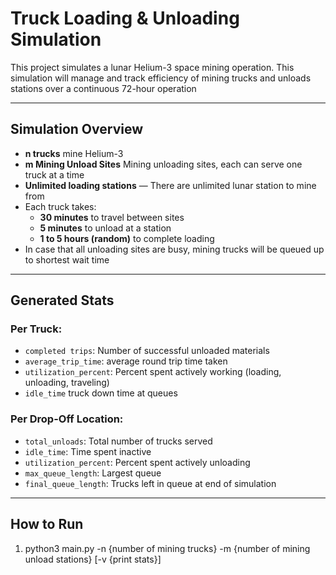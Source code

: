 # Truck Loading & Unloading Simulation

This project simulates a lunar Helium-3 space mining operation. This simulation will manage
and track efficiency of mining trucks and unloads stations over a continuous 72-hour operation

---

## Simulation Overview

- **n trucks** mine Helium-3
- **m Mining Unload Sites** Mining unloading sites, each can serve one truck at a time
- **Unlimited loading stations** — There are unlimited lunar station to mine from
- Each truck takes:
  - **30 minutes** to travel between sites
  - **5 minutes** to unload at a station
  - **1 to 5 hours (random)** to complete loading
- In case that all unloading sites are busy, mining trucks will be queued up to shortest wait time

---

## Generated Stats

### Per Truck:
- `completed trips`: Number of successful unloaded materials
- `average_trip_time`: average round trip time taken
- `utilization_percent`: Percent spent actively working (loading, unloading, traveling)
- `idle_time` truck down time at queues

### Per Drop-Off Location:
- `total_unloads`: Total number of trucks served
- `idle_time`: Time spent inactive
- `utilization_percent`: Percent spent actively unloading
- `max_queue_length`: Largest queue
- `final_queue_length`: Trucks left in queue at end of simulation


---

## How to Run

1. python3 main.py -n {number of mining trucks} -m {number of mining unload stations} [-v {print stats}]
